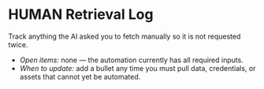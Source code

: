 # HUMAN Retrieval Log

Track anything the AI asked you to fetch manually so it is not requested twice.

- *Open items:* none — the automation currently has all required inputs.
- *When to update:* add a bullet any time you must pull data, credentials, or assets that cannot yet be automated.
